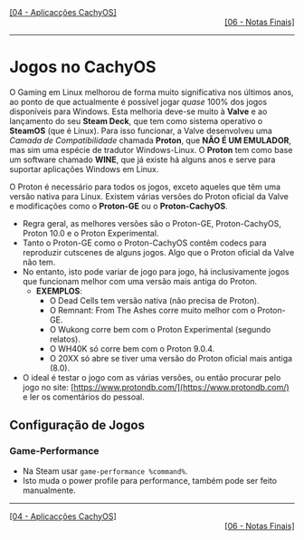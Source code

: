 <div align="left">
  <a href="https://github.com/DarKouto/guia-instalacao-linux-pt-pt/blob/main/04-Aplicacoes-CachyOS.md">[04 - Aplicacções CachyOS]</a>
</div>
<div align="right">
  <a href="https://github.com/DarKouto/guia-instalacao-linux-pt-pt/blob/main/06-Notas-Finais.md">[06 - Notas Finais]</a>
</div>
<hr>

# Jogos no CachyOS

O Gaming em Linux melhorou de forma muito significativa nos últimos anos, ao ponto de que actualmente é possível jogar *quase* 100% dos jogos disponíveis para Windows. Esta melhoria deve-se muito à **Valve** e ao lançamento do seu **Steam Deck**, que tem como sistema operativo o **SteamOS** (que é Linux). Para isso funcionar, a Valve desenvolveu uma *Camada de Compatibilidade* chamada **Proton**, que **NÃO É UM EMULADOR**, mas sim uma espécie de tradutor Windows-Linux. O **Proton** tem como base um software chamado **WINE**, que já existe há alguns anos e serve para suportar aplicações Windows em Linux.

O Proton é necessário para todos os jogos, exceto aqueles que têm uma versão nativa para Linux.
Existem várias versões do Proton oficial da Valve e modificações como o **Proton-GE** ou o **Proton-CachyOS**.
- Regra geral, as melhores versões são o Proton-GE, Proton-CachyOS, Proton 10.0 e o Proton Experimental.
- Tanto o Proton-GE como o Proton-CachyOS contêm codecs para reproduzir cutscenes de alguns jogos. Algo que o Proton oficial da Valve não tem.
- No entanto, isto pode variar de jogo para jogo, há inclusivamente jogos que funcionam melhor com uma versão mais antiga do Proton.
  - **EXEMPLOS**:
    - O Dead Cells tem versão nativa (não precisa de Proton).
    - O Remnant: From The Ashes corre muito melhor com o Proton-GE.
    - O Wukong corre bem com o Proton Experimental (segundo relatos).
    - O WH40K só corre bem com o Proton 9.0.4.
    - O 20XX só abre se tiver uma versão do Proton oficial mais antiga (8.0).
- O ideal é testar o jogo com as várias versões, ou então procurar pelo jogo no site: [https://www.protondb.com/](https://www.protondb.com/) e ler os comentários do pessoal.

## Configuração de Jogos

### Game-Performance
- Na Steam usar `game-performance %command%`.
- Isto muda o power profile para performance, também pode ser feito manualmente.

<hr>
<div align="left">
  <a href="https://github.com/DarKouto/guia-instalacao-linux-pt-pt/blob/main/04-Aplicacoes-CachyOS.md">[04 - Aplicacções CachyOS]</a>
</div>
<div align="right">
  <a href="https://github.com/DarKouto/guia-instalacao-linux-pt-pt/blob/main/06-Notas-Finais.md">[06 - Notas Finais]</a>
</div>
